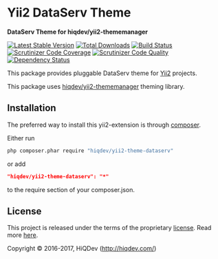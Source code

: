 # Yii2 DataServ Theme

**DataServ Theme for hiqdev/yii2-thememanager**

[![Latest Stable Version](https://poser.pugx.org/hiqdev/yii2-theme-dataserv/v/stable)](https://packagist.org/packages/hiqdev/yii2-theme-dataserv)
[![Total Downloads](https://poser.pugx.org/hiqdev/yii2-theme-dataserv/downloads)](https://packagist.org/packages/hiqdev/yii2-theme-dataserv)
[![Build Status](https://img.shields.io/travis/hiqdev/yii2-theme-dataserv.svg)](https://travis-ci.org/hiqdev/yii2-theme-dataserv)
[![Scrutinizer Code Coverage](https://img.shields.io/scrutinizer/coverage/g/hiqdev/yii2-theme-dataserv.svg)](https://scrutinizer-ci.com/g/hiqdev/yii2-theme-dataserv/)
[![Scrutinizer Code Quality](https://img.shields.io/scrutinizer/g/hiqdev/yii2-theme-dataserv.svg)](https://scrutinizer-ci.com/g/hiqdev/yii2-theme-dataserv/)
[![Dependency Status](https://www.versioneye.com/php/hiqdev:yii2-theme-dataserv/dev-master/badge.svg)](https://www.versioneye.com/php/hiqdev:yii2-theme-dataserv/dev-master)

This package provides pluggable DataServ theme for [Yii2] projects.

This package uses [hiqdev/yii2-thememanager] theming library.

[yii2]:                     http://www.yiiframework.com/
[hiqdev/yii2-thememanager]: https://github.com/hiqdev/yii2-thememanager

## Installation

The preferred way to install this yii2-extension is through [composer](http://getcomposer.org/download/).

Either run

```sh
php composer.phar require "hiqdev/yii2-theme-dataserv"
```

or add

```json
"hiqdev/yii2-theme-dataserv": "*"
```

to the require section of your composer.json.

## License

This project is released under the terms of the proprietary [license](LICENSE).
Read more [here](https://en.wikipedia.org/wiki/Proprietary_software).

Copyright © 2016-2017, HiQDev (http://hiqdev.com/)
